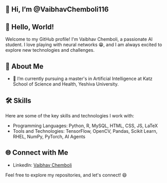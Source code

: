## 👋 Hi, I’m @VaibhavChemboli116
## 👋 Hello, World!

Welcome to my GitHub profile! I'm Vaibhav Chemboli, a passionate AI student. I love playing with neural networks 😁, and I am always excited to explore new technologies and challenges.

## 🚀 About Me

- 🔭 I’m currently pursuing a master's in Artificial Intelligence at Katz School of Science and Health, Yeshiva University.


## 🛠️ Skills

Here are some of the key skills and technologies I work with:

- Programming Languages: Python, R, MySQL, HTML, CSS, JS, LaTeX
- Tools and Technologies: TensorFlow, OpenCV, Pandas, Scikit Learn, RHEL, NumPy, PyTorch, AI Agents

## 🌐 Connect with Me

- LinkedIn: [Vaibhav Chemboli](https://www.linkedin.com/in/vaibhav-chemboli/)

Feel free to explore my repositories, and let's connect! 😄


<!---
VaibhavChemboli116/VaibhavChemboli116 is a ✨ special ✨ repository because its `README.md` (this file) appears on your GitHub profile.
You can click the Preview link to take a look at your changes.
--->
